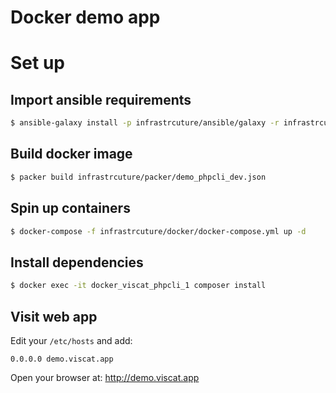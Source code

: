 Docker demo app
===

# Set up

## Import ansible requirements

```bash
$ ansible-galaxy install -p infrastrcuture/ansible/galaxy -r infrastrcuture/ansible/requirements.yml
```

## Build docker image

```bash
$ packer build infrastrcuture/packer/demo_phpcli_dev.json
```

## Spin up containers

```bash
$ docker-compose -f infrastrcuture/docker/docker-compose.yml up -d
```

## Install dependencies

```bash
$ docker exec -it docker_viscat_phpcli_1 composer install
```

## Visit web app

Edit your `/etc/hosts` and add:
```
0.0.0.0 demo.viscat.app
```

Open your browser at: http://demo.viscat.app
